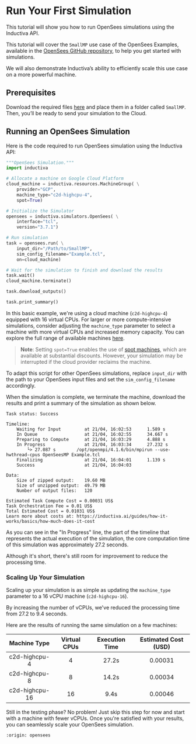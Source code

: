 # Run Your First Simulation
This tutorial will show you how to run OpenSees simulations using the Inductiva API. 

This tutorial will cover the `SmallMP` use case of the OpenSees Examples, available in the [OpenSees GitHub repository](https://github.com/OpenSees/OpenSees), to help you get started with simulations.

We will also demonstrate Inductiva’s ability to efficiently scale this use case on a more powerful machine.

## Prerequisites
Download the required files [here](https://github.com/OpenSees/OpenSees/tree/master/EXAMPLES/SmallMP) and place them in a folder called `SmallMP`. Then, you’ll be ready to send your simulation to the Cloud.

## Running an OpenSees Simulation
Here is the code required to run OpenSees simulation using the Inductiva API:

```python
"""OpenSees Simulation."""
import inductiva

# Allocate a machine on Google Cloud Platform
cloud_machine = inductiva.resources.MachineGroup( \
    provider="GCP",
    machine_type="c2d-highcpu-4",
	spot=True)

# Initialize the Simulator
opensees = inductiva.simulators.OpenSees( \
    interface="tcl",
    version="3.7.1")

# Run simulation
task = opensees.run( \
    input_dir="/Path/to/SmallMP",
    sim_config_filename="Example.tcl",
    on=cloud_machine)

# Wait for the simulation to finish and download the results
task.wait()
cloud_machine.terminate()

task.download_outputs()

task.print_summary()
```

In this basic example, we're using a cloud machine (`c2d-highcpu-4`) equipped with 16 virtual CPUs. 
For larger or more compute-intensive simulations, consider adjusting the `machine_type` parameter to select 
a machine with more virtual CPUs and increased memory capacity. You can explore the full range of available machines [here](https://console.inductiva.ai/machine-groups/instance-types).

> **Note**: Setting `spot=True` enables the use of [spot machines](../how-it-works/machines/spot-machines.md), which are available at substantial discounts. 
> However, your simulation may be interrupted if the cloud provider reclaims the machine.

To adapt this script for other OpenSees simulations, replace `input_dir` with the
path to your OpenSees input files and set the `sim_config_filename` accordingly.

When the simulation is complete, we terminate the machine, download the results and print a summary of the simulation as shown below.

```
Task status: Success

Timeline:
	Waiting for Input         at 21/04, 16:02:53      1.589 s
	In Queue                  at 21/04, 16:02:55      34.667 s
	Preparing to Compute      at 21/04, 16:03:29      4.888 s
	In Progress               at 21/04, 16:03:34      27.232 s
		└> 27.087 s        /opt/openmpi/4.1.6/bin/mpirun --use-hwthread-cpus OpenSeesMP Example.tcl
	Finalizing                at 21/04, 16:04:01      1.139 s
	Success                   at 21/04, 16:04:03      

Data:
	Size of zipped output:    19.60 MB
	Size of unzipped output:  49.79 MB
	Number of output files:   120

Estimated Task Compute Cost = 0.00031 US$
Task Orchestration Fee = 0.01 US$
Total Estimated Cost = 0.01031 US$
Learn more about costs at: https://inductiva.ai/guides/how-it-works/basics/how-much-does-it-cost
```

As you can see in the "In Progress" line, the part of the timeline that represents the actual execution of the simulation, 
the core computation time of this simulation was approximately 27.2 seconds.

Although it's short, there's still room for improvement to reduce the processing
time.

### Scaling Up Your Simulation  
Scaling up your simulation is as simple as updating the `machine_type` parameter to a 16 vCPU machine (`c2d-highcpu-16`).

By increasing the number of vCPUs, we've reduced the processing time from 27.2 
to 9.4 seconds.

Here are the results of running the same simulation on a few machines:

|  Machine Type  | Virtual CPUs |Execution Time| Estimated Cost (USD) |
|:--------------:|:------------:|:------------:|:--------------:|
|  c2d-highcpu-4 |       4      | 27.2s | 0.00031    |
|  c2d-highcpu-8 |       8      | 14.2s | 0.00034    |
| c2d-highcpu-16 |      16      | 9.4s  | 0.00046    |

Still in the testing phase? No problem! Just skip this step for now and start
with a machine with fewer vCPUs. Once you're satisfied with your results, you
can seamlessly scale your OpenSees simulation.

```{banner_small}
:origin: opensees
```
